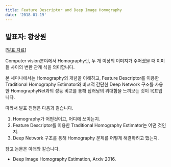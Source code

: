 ```yaml
---
title: Feature Descriptor and Deep Image Homography
date: '2018-01-19'
---
```


## 발표자: 황상원

[[발표 자료](/seminar/regular/Hwang_2018_1.pdf)]

Computer vision분야에서 Homography란, 두 개 이상의 이미지가 주어졌을 때 이미들 사이의 변환 관계 식을 의미합니다.

본 세미나에서는 Homography의 개념을 이해하고, Feature Descriptor를 이용한 Traditional Homography Estimator와 비교적 간단한 Deep Network 구조를 사용한 HomographyNet과의 성능 비교를 통해 딥러닝의 위대함을 느껴보는 것이 목표입니다.

따라서 발표 진행은 다음과 같습니다.

1. Homography가 어떤것이고, 어디에 쓰이는지.
2. Feature Descriptor를 이용한 Traditional Homography Estimator는 어떤 것인지.
3. Deep Network 구조를 통해 Homography 문제를 어떻게 해결하려고 했는지.

참고 논문은 아래와 같습니다.

- Deep Image Homography Estimation, Arxiv 2016.
